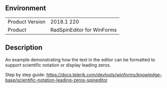 ## Environment
<table>
	<tr>
		<td>Product Version</td>
		<td>2018.1 220</td>
	</tr>
	<tr>
		<td>Product</td>
		<td>RadSpinEditor for WinForms</td>
	</tr>
</table>


## Description 

An example demonstrating how the text in the editor can be formatted to support scientific notation or display leading zeros.

Step by step guide: https://docs.telerik.com/devtools/winforms/knowledge-base/scientific-notation-leading-zeros-spineditor